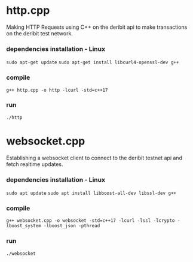 # http.cpp

Making HTTP Requests using C++ on the deribit api to make transactions on the deribit test network.

### dependencies installation - Linux

`sudo apt-get update`
`sudo apt-get install libcurl4-openssl-dev g++`

### compile

`g++ http.cpp -o http -lcurl -std=c++17`

### run

`./http`

# websocket.cpp

Establishing a websocket client to connect to the deribit testnet api and fetch realtime updates.

### dependencies installation - Linux

`sudo apt update`
`sudo apt install libboost-all-dev libssl-dev g++`

### compile

`g++ websocket.cpp -o websocket -std=c++17 -lcurl -lssl -lcrypto -lboost_system -lboost_json -pthread`

### run

`./websocket`
